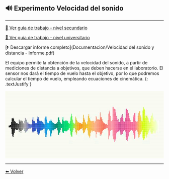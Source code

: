 ## 🔊 Experimento Velocidad del sonido 

---

[🔎 Ver guía de trabajo - nivel secundario](/Documentacion/VelSon-GuiaEscolar)

[🔎 Ver guía de trabajo - nivel universitario](/Documentacion/VelSon-GuiaUniversitaria)

[⏬ Descargar informe completo](Documentacion/Velocidad del sonido y distancia - Informe.pdf)

El equipo permite la obtención de la velocidad del sonido, a partir de mediciones de distancia a objetivos, que deben hacerse en el laboratorio. El sensor nos dará el tiempo de vuelo hasta el objetivo, por lo que podremos calcular el tiempo de vuelo, empleando ecuaciones de cinemática.
{: .textJustify }

![](/assets/img/ondas.jpg)

---


[⬅️ Volver](Experimentos)

